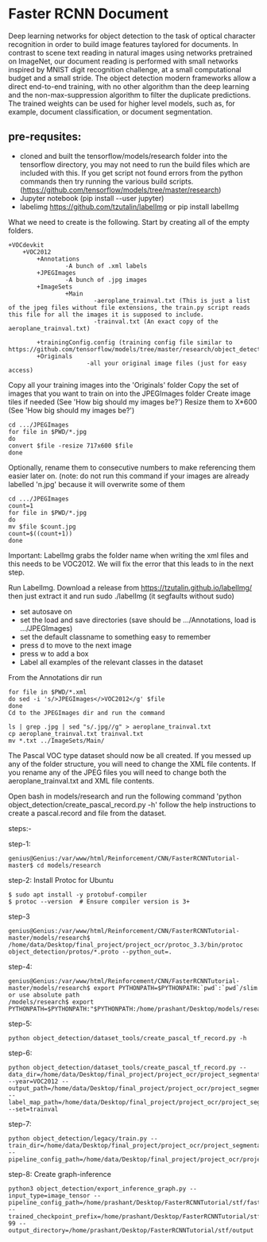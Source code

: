 # Faster RCNN Document
Deep learning networks for object detection to the task of optical character recognition in order to build image features taylored for documents. In contrast to scene text reading in natural images using networks pretrained on ImageNet, our document reading is performed with small networks inspired by MNIST digit recognition challenge, at a small computational budget and a small stride. The object detection modern frameworks allow a direct end-to-end training, with no other algorithm than the deep learning and the non-max-suppression algorithm to filter the duplicate predictions. The trained weights can be used for higher level models, such as, for example, document classification, or document segmentation.

## pre-requsites:
* cloned and built the tensorflow/models/research folder into the tensorflow directory, you may not need to run the build files which are included with this. If you get script not found errors from the python commands then try running the various build scripts. (https://github.com/tensorflow/models/tree/master/research) 
* Jupyter notebook (pip install --user jupyter) 
* labelimg https://github.com/tzutalin/labelImg or pip install labelImg

What we need to create is the following. Start by creating all of the empty folders.
~~~
+VOCdevkit
    +VOC2012
        +Annotations
                -A bunch of .xml labels
        +JPEGImages
                -A bunch of .jpg images
        +ImageSets
                +Main
                        -aeroplane_trainval.txt (This is just a list of the jpeg files without file extensions, the train.py script reads this file for all the images it is supposed to include.
                        -trainval.txt (An exact copy of the aeroplane_trainval.txt)

        +trainingConfig.config (training config file similar to https://github.com/tensorflow/models/tree/master/research/object_detection/samples/configs)
        +Originals
                      -all your original image files (just for easy access)

~~~

Copy all your training images into the 'Originals' folder
Copy the set of images that you want to train on into the JPEGImages folder
Create image tiles if needed (See 'How big should my images be?')
Resize them to X*600 (See 'How big should my images be?')

~~~
cd .../JPEGImages
for file in $PWD/*.jpg
do
convert $file -resize 717x600 $file
done
~~~

Optionally, rename them to consecutive numbers to make referencing them easier later on. (note: do not run this command if your images are already labelled 'n.jpg' because it will overwrite some of them

~~~
cd .../JPEGImages
count=1
for file in $PWD/*.jpg
do
mv $file $count.jpg
count=$((count+1))
done
~~~

Important: LabelImg grabs the folder name when writing the xml files and this needs to be VOC2012. We will fix the error that this leads to in the next step.

Run LabelImg. Download a release from https://tzutalin.github.io/labelImg/ then just extract it and run sudo ./labelImg (it segfaults without sudo)

* set autosave on
* set the load and save directories (save should be .../Annotations, load is .../JPEGImages)
* set the default classname to something easy to remember
* press d to move to the next image
* press w to add a box
* Label all examples of the relevant classes in the dataset

From the Annotations dir run
~~~
for file in $PWD/*.xml
do sed -i 's/>JPEGImages</>VOC2012</g' $file
done
Cd to the JPEGImages dir and run the command
~~~
~~~
ls | grep .jpg | sed "s/.jpg//g" > aeroplane_trainval.txt
cp aeroplane_trainval.txt trainval.txt
mv *.txt ../ImageSets/Main/
~~~
The Pascal VOC type dataset should now be all created. If you messed up any of the folder structure, you will need to change the XML file contents. If you rename any of the JPEG files you will need to change both the aeroplane_trainval.txt and XML file contents.

Open bash in models/research and run the following command 'python object_detection/create_pascal_record.py -h' follow the help instructions to create a pascal.record and file from the dataset.


steps:-

step-1:
~~~
genius@Genius:/var/www/html/Reinforcement/CNN/FasterRCNNTutorial-master$ cd models/research
~~~
step-2: 
Install Protoc for Ubuntu
~~~
$ sudo apt install -y protobuf-compiler
$ protoc --version  # Ensure compiler version is 3+
~~~
step-3
~~~
genius@Genius:/var/www/html/Reinforcement/CNN/FasterRCNNTutorial-master/models/research$ /home/data/Desktop/final_project/project_ocr/protoc_3.3/bin/protoc object_detection/protos/*.proto --python_out=.
~~~
step-4: 
~~~
genius@Genius:/var/www/html/Reinforcement/CNN/FasterRCNNTutorial-master/models/research$ export PYTHONPATH=$PYTHONPATH:`pwd`:`pwd`/slim 
or use absolute path
/models/research$ export PYTHONPATH=$PYTHONPATH:"$PYTHONPATH:/home/prashant/Desktop/models/research:/home/prashant/Desktop/models/research/slim"
~~~
step-5: 
~~~
python object_detection/dataset_tools/create_pascal_tf_record.py -h
~~~
step-6:
~~~
python object_detection/dataset_tools/create_pascal_tf_record.py --data_dir=/home/data/Desktop/final_project/project_ocr/project_segmentation/VOCtemplate --year=VOC2012 --output_path=/home/data/Desktop/final_project/project_ocr/project_segmentation/pascal.record --label_map_path=/home/data/Desktop/final_project/project_ocr/project_segmentation/label.pbtxt --set=trainval
~~~

step-7: 
~~~
python object_detection/legacy/train.py --train_dir=/home/data/Desktop/final_project/project_ocr/project_segmentation/train --pipeline_config_path=/home/data/Desktop/final_project/project_ocr/project_segmentation/faster_rcnn_resnet101_coco.config
~~~
step-8:
Create graph-inference
~~~
python3 object_detection/export_inference_graph.py --input_type=image_tensor --pipeline_config_path=/home/prashant/Desktop/FasterRCNNTutorial/stf/faster_rcnn_resnet101_coco.config --trained_checkpoint_prefix=/home/prashant/Desktop/FasterRCNNTutorial/stf/train/model.ckpt-99 --output_directory=/home/prashant/Desktop/FasterRCNNTutorial/stf/output
~~~
